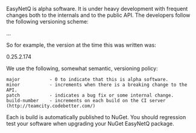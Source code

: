 EasyNetQ is alpha software. It is under heavy development with frequent changes both to the internals and to the public API. The developers follow the following versioning scheme:

<major>.<minor>.<patch>.<build-number>

So for example, the version at the time this was written was:

0.25.2.174

We use the following, somewhat semantic, versioning policy:

    major           - 0 to indicate that this is alpha software.
    minor           - increments when there is a breaking change to the API.
    patch           - indicates a bug fix or some internal change.
    build-number    - increments on each build on the CI server (http://teamcity.codebetter.com/)

Each is build is automatically published to NuGet. You should regression test your software when upgrading your NuGet EasyNetQ package.